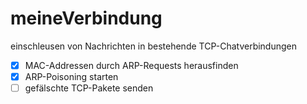 # meineVerbindung
einschleusen von Nachrichten in bestehende TCP-Chatverbindungen

- [X] MAC-Addressen durch ARP-Requests herausfinden
- [X] ARP-Poisoning starten
- [ ] gefälschte TCP-Pakete senden
